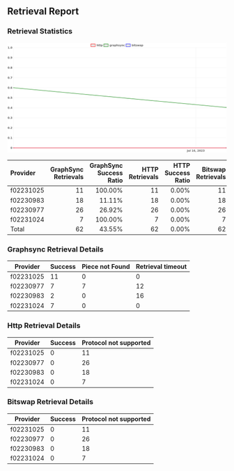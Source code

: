 ## Retrieval Report
### Retrieval Statistics
<img src="https://raw.githubusercontent.com/data-preservation-programs/filplus-checker-assets/main/filecoin-project/filecoin-plus-large-datasets/issues/1318/1690162820761.png"/>

| Provider  | GraphSync Retrievals | GraphSync Success Ratio | HTTP Retrievals | HTTP Success Ratio | Bitswap Retrievals | Bitswap Success Ratio |
| :-------- | -------------------: | ----------------------: | --------------: | -----------------: | -----------------: | --------------------: |
| f02231025 |                   11 |                 100.00% |              11 |              0.00% |                 11 |                 0.00% |
| f02230983 |                   18 |                  11.11% |              18 |              0.00% |                 18 |                 0.00% |
| f02230977 |                   26 |                  26.92% |              26 |              0.00% |                 26 |                 0.00% |
| f02231024 |                    7 |                 100.00% |               7 |              0.00% |                  7 |                 0.00% |
| Total     |                   62 |                  43.55% |              62 |              0.00% |                 62 |                 0.00% |

### Graphsync Retrieval Details
| Provider  | Success | Piece not Found | Retrieval timeout |
| --------- | ------- | --------------- | ----------------- |
| f02231025 | 11      | 0               | 0                 |
| f02230977 | 7       | 7               | 12                |
| f02230983 | 2       | 0               | 16                |
| f02231024 | 7       | 0               | 0                 |

### Http Retrieval Details
| Provider  | Success | Protocol not supported |
| --------- | ------- | ---------------------- |
| f02231025 | 0       | 11                     |
| f02230977 | 0       | 26                     |
| f02230983 | 0       | 18                     |
| f02231024 | 0       | 7                      |

### Bitswap Retrieval Details
| Provider  | Success | Protocol not supported |
| --------- | ------- | ---------------------- |
| f02231025 | 0       | 11                     |
| f02230977 | 0       | 26                     |
| f02230983 | 0       | 18                     |
| f02231024 | 0       | 7                      |
